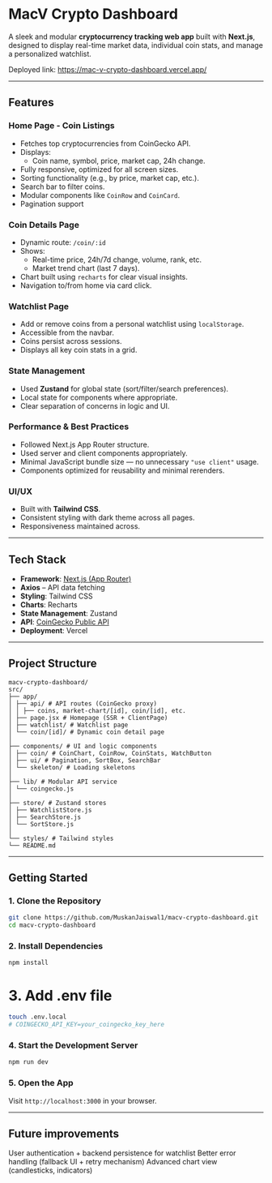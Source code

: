 # MacV Crypto Dashboard 

A sleek and modular **cryptocurrency tracking web app** built with **Next.js**, designed to display real-time market data, individual coin stats, and manage a personalized watchlist.

Deployed link: https://mac-v-crypto-dashboard.vercel.app/

---

## Features

### Home Page - Coin Listings
- Fetches top cryptocurrencies from CoinGecko API.
- Displays:
  - Coin name, symbol, price, market cap, 24h change.
- Fully responsive, optimized for all screen sizes.
- Sorting functionality (e.g., by price, market cap, etc.).
- Search bar to filter coins.
- Modular components like `CoinRow` and `CoinCard`.
- Pagination support

### Coin Details Page
- Dynamic route: `/coin/:id`
- Shows:
  - Real-time price, 24h/7d change, volume, rank, etc.
  - Market trend chart (last 7 days).
- Chart built using `recharts` for clear visual insights.
- Navigation to/from home via card click.

### Watchlist Page
- Add or remove coins from a personal watchlist using `localStorage`.
- Accessible from the navbar.
- Coins persist across sessions.
- Displays all key coin stats in a grid.

### State Management
- Used **Zustand** for global state (sort/filter/search preferences).
- Local state for components where appropriate.
- Clear separation of concerns in logic and UI.

### Performance & Best Practices
- Followed Next.js App Router structure.
- Used server and client components appropriately.
- Minimal JavaScript bundle size — no unnecessary `"use client"` usage.
- Components optimized for reusability and minimal rerenders.

### UI/UX
- Built with **Tailwind CSS**.
- Consistent styling with dark theme across all pages.
- Responsiveness maintained across.

---

## Tech Stack

- **Framework**: [Next.js (App Router)](https://nextjs.org/)
- **Axios** – API data fetching
- **Styling**: Tailwind CSS
- **Charts**: Recharts
- **State Management**: Zustand
- **API**: [CoinGecko Public API](https://www.coingecko.com/en/api)
- **Deployment**: Vercel

---

## Project Structure

```
macv-crypto-dashboard/
src/
├── app/
│ ├── api/ # API routes (CoinGecko proxy)
│ │ ├── coins, market-chart/[id], coin/[id], etc.
│ ├── page.jsx # Homepage (SSR + ClientPage)
│ ├── watchlist/ # Watchlist page
│ └── coin/[id]/ # Dynamic coin detail page
│
├── components/ # UI and logic components
│ ├── coin/ # CoinChart, CoinRow, CoinStats, WatchButton
│ ├── ui/ # Pagination, SortBox, SearchBar
│ └── skeleton/ # Loading skeletons
│
├── lib/ # Modular API service
│ └── coingecko.js
│
├── store/ # Zustand stores
│ ├── WatchlistStore.js
│ ├── SearchStore.js
│ └── SortStore.js
│
└── styles/ # Tailwind styles
└── README.md
```

---


## Getting Started

### 1️. Clone the Repository

```bash
git clone https://github.com/MuskanJaiswal1/macv-crypto-dashboard.git
cd macv-crypto-dashboard
```

### 2️. Install Dependencies

```bash
npm install
```
# 3. Add .env file

```bash
touch .env.local 
# COINGECKO_API_KEY=your_coingecko_key_here
```
### 4. Start the Development Server

```bash
npm run dev
```

### 5. Open the App

Visit `http://localhost:3000` in your browser.

---

## Future improvements
User authentication + backend persistence for watchlist
Better error handling (fallback UI + retry mechanism)
Advanced chart view (candlesticks, indicators)
